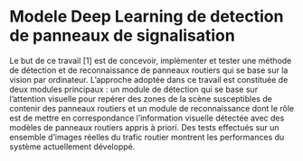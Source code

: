 # Modele Deep Learning de detection de panneaux de signalisation 


Le but de ce travail [1] est de concevoir, implémenter et tester une méthode de
détection et de reconnaissance de panneaux routiers qui se base sur la vision par
ordinateur. L’approche adoptée dans ce travail est constituée de deux modules
principaux : un module de détection qui se base sur l’attention visuelle pour repérer
des zones de la scène susceptibles de contenir des panneaux routiers et un module de
reconnaissance dont le rôle est de mettre en correspondance l’information visuelle
détectée avec des modèles de panneaux routiers appris à priori. Des tests effectués
sur un ensemble d’images réelles du trafic routier montrent les performances du
système actuellement développé.
